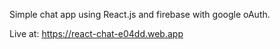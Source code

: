 Simple chat app using React.js and firebase with google oAuth.

Live at: https://react-chat-e04dd.web.app